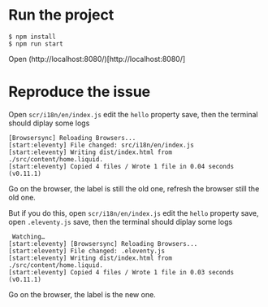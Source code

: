 # Run the project
```
$ npm install
$ npm run start
```
Open (http://localhost:8080/)[http://localhost:8080/]

# Reproduce the issue

Open `scr/i18n/en/index.js` edit the `hello` property save, then the terminal should diplay some logs
```
[Browsersync] Reloading Browsers...
[start:eleventy] File changed: src/i18n/en/index.js
[start:eleventy] Writing dist/index.html from ./src/content/home.liquid.
[start:eleventy] Copied 4 files / Wrote 1 file in 0.04 seconds (v0.11.1)
```

Go on the browser, the label is still the old one, refresh the browser still the old one.


But if you do this, open `scr/i18n/en/index.js` edit the `hello` property save, open `.eleventy.js` save, then the terminal should diplay some logs

```
 Watching…
[start:eleventy] [Browsersync] Reloading Browsers...
[start:eleventy] File changed: .eleventy.js
[start:eleventy] Writing dist/index.html from ./src/content/home.liquid.
[start:eleventy] Copied 4 files / Wrote 1 file in 0.03 seconds (v0.11.1)
```

Go on the browser, the label is the new one.
